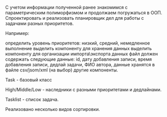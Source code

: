 С учетом информации полученной ранее знакомимся с параметрическим полиморфизмом и продолжаем погружаться в ООП. Спроектировать и реализовать планировщик дел для работы с задачами разных приоритетов.

Например:

определить уровень приоритетов: низкий, средний, немедленное выполнение выделить компоненту для хранения данных выделить компоненту для организации импорта\экспорта данных файл должен содержать следующие данные: id, дату добавления записи, время добавления записи, дедлай задачи, ФИО автора, данные хранятся в файле csv/jsom/xml (на выбор) другие компоненты.

Task - базовый класс

High/Middle/Low - наследники с разными приоритетами и дедлайнами.

Tasklist - список задача.


Реализовано несколько видов сортировки.